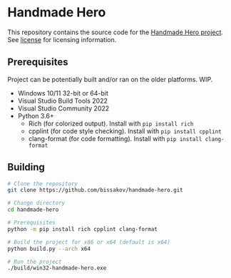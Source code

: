 # Handmade Hero

This repository contains the source code for the [Handmade Hero project](https://handmadehero.org/). See [license](https://github.com/bissakov/handmade-hero/blob/master/LICENSE) for licensing information.

## Prerequisites

Project can be potentially built and/or ran on the older platforms. WIP.

- Windows 10/11 32-bit or 64-bit
- Visual Studio Build Tools 2022
- Visual Studio Community 2022
- Python 3.6+
    - Rich (for colorized output). Install with `pip install rich`
    - cpplint (for code style checking). Install with `pip install cpplint`
    - clang-format (for code formatting). Install with `pip install clang-format`

## Building
```bash
# Clone the repository
git clone https://github.com/bissakov/handmade-hero.git

# Change directory
cd handmade-hero

# Prerequisites
python -m pip install rich cpplint clang-format

# Build the project for x86 or x64 (default is x64)
python build.py --arch x64

# Run the project
./build/win32-handmade-hero.exe
```
